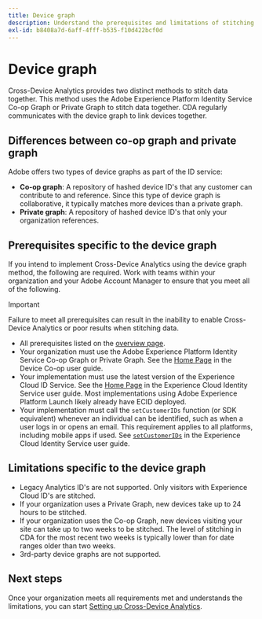 ```yaml
---
title: Device graph
description: Understand the prerequisites and limitations of stitching data using the device graph.
exl-id: b8408a7d-6aff-4fff-b535-f10d422bcf0d
---
```

# Device graph

Cross-Device Analytics provides two distinct methods to stitch data together. This method uses the Adobe Experience Platform Identity Service Co-op Graph or Private Graph to stitch data together. CDA regularly communicates with the device graph to link devices together.

## Differences between co-op graph and private graph

Adobe offers two types of device graphs as part of the ID service:

* **Co-op graph**: A repository of hashed device ID's that any customer can contribute to and reference. Since this type of device graph is collaborative, it typically matches more devices than a private graph.
* **Private graph**: A repository of hashed device ID's that only your organization references.

## Prerequisites specific to the device graph

If you intend to implement Cross-Device Analytics using the device graph method, the following are required. Work with teams within your organization and your Adobe Account Manager to ensure that you meet all of the following.

>[!IMPORTANT]
>
>Failure to meet all prerequisites can result in the inability to enable Cross-Device Analytics or poor results when stitching data.

* All prerequisites listed on the [overview page](overview.md).
* Your organization must use the Adobe Experience Platform Identity Service Co-op Graph or Private Graph. See the [Home Page](https://docs.adobe.com/content/help/en/device-co-op/using/home.html) in the Device Co-op user guide.
* Your implementation must use the latest version of the Experience Cloud ID Service. See the [Home Page](https://docs.adobe.com/content/help/en/id-service/using/home.html) in the Experience Cloud Identity Service user guide. Most implementations using Adobe Experience Platform Launch likely already have ECID deployed.
* Your implementation must call the `setCustomerIDs` function (or SDK equivalent) whenever an individual can be identified, such as when a user logs in or opens an email. This requirement applies to all platforms, including mobile apps if used. See [`setCustomerIDs`](https://docs.adobe.com/content/help/en/id-service/using/id-service-api/methods/setcustomerids.html) in the Experience Cloud Identity Service user guide.

## Limitations specific to the device graph

* Legacy Analytics ID's are not supported. Only visitors with Experience Cloud ID's are stitched.
* If your organization uses a Private Graph, new devices take up to 24 hours to be stitched. 
* If your organization uses the Co-op Graph, new devices visiting your site can take up to two weeks to be stitched. The level of stitching in CDA for the most recent two weeks is typically lower than for date ranges older than two weeks.
* 3rd-party device graphs are not supported.

## Next steps

Once your organization meets all requirements met and understands the limitations, you can start [Setting up Cross-Device Analytics](setup.md).
